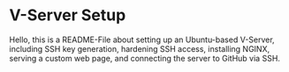 # V-Server Setup

Hello, this is a README-File about setting up an Ubuntu-based V-Server, including SSH key generation, hardening SSH access, installing NGINX, serving a custom web page, and connecting the server to GitHub via SSH.